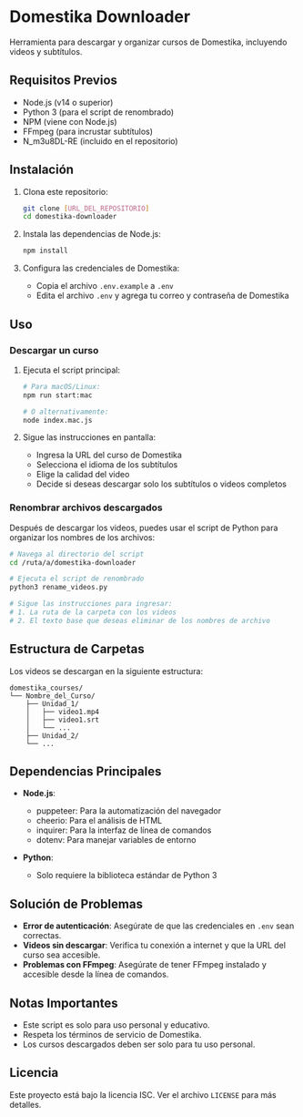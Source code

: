 # Domestika Downloader

Herramienta para descargar y organizar cursos de Domestika, incluyendo videos y subtítulos.

## Requisitos Previos

- Node.js (v14 o superior)
- Python 3 (para el script de renombrado)
- NPM (viene con Node.js)
- FFmpeg (para incrustar subtítulos)
- N_m3u8DL-RE (incluido en el repositorio)

## Instalación

1. Clona este repositorio:
   ```bash
   git clone [URL_DEL_REPOSITORIO]
   cd domestika-downloader
   ```

2. Instala las dependencias de Node.js:
   ```bash
   npm install
   ```

3. Configura las credenciales de Domestika:
   - Copia el archivo `.env.example` a `.env`
   - Edita el archivo `.env` y agrega tu correo y contraseña de Domestika

## Uso

### Descargar un curso

1. Ejecuta el script principal:
   ```bash
   # Para macOS/Linux:
   npm run start:mac
   
   # O alternativamente:
   node index.mac.js
   ```

2. Sigue las instrucciones en pantalla:
   - Ingresa la URL del curso de Domestika
   - Selecciona el idioma de los subtítulos
   - Elige la calidad del video
   - Decide si deseas descargar solo los subtítulos o videos completos

### Renombrar archivos descargados

Después de descargar los videos, puedes usar el script de Python para organizar los nombres de los archivos:

```bash
# Navega al directorio del script
cd /ruta/a/domestika-downloader

# Ejecuta el script de renombrado
python3 rename_videos.py

# Sigue las instrucciones para ingresar:
# 1. La ruta de la carpeta con los videos
# 2. El texto base que deseas eliminar de los nombres de archivo
```

## Estructura de Carpetas

Los videos se descargan en la siguiente estructura:
```
domestika_courses/
└── Nombre_del_Curso/
    ├── Unidad_1/
    │   ├── video1.mp4
    │   ├── video1.srt
    │   └── ...
    ├── Unidad_2/
    └── ...
```

## Dependencias Principales

- **Node.js**:
  - puppeteer: Para la automatización del navegador
  - cheerio: Para el análisis de HTML
  - inquirer: Para la interfaz de línea de comandos
  - dotenv: Para manejar variables de entorno

- **Python**:
  - Solo requiere la biblioteca estándar de Python 3

## Solución de Problemas

- **Error de autenticación**: Asegúrate de que las credenciales en `.env` sean correctas.
- **Videos sin descargar**: Verifica tu conexión a internet y que la URL del curso sea accesible.
- **Problemas con FFmpeg**: Asegúrate de tener FFmpeg instalado y accesible desde la línea de comandos.

## Notas Importantes

- Este script es solo para uso personal y educativo.
- Respeta los términos de servicio de Domestika.
- Los cursos descargados deben ser solo para tu uso personal.

## Licencia

Este proyecto está bajo la licencia ISC. Ver el archivo `LICENSE` para más detalles.
